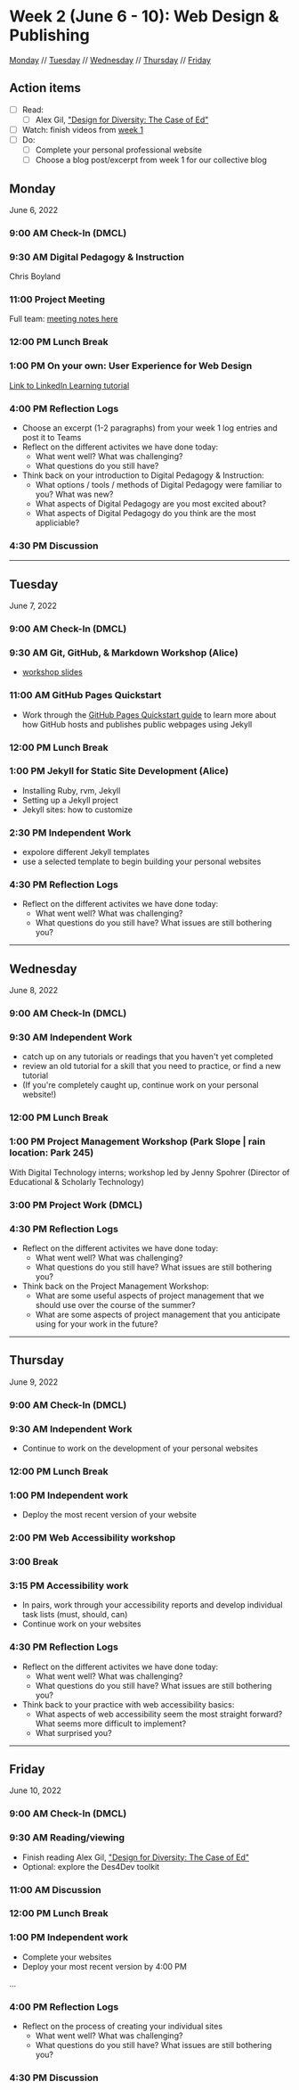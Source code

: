 # Week 2 (June 6 - 10): Web Design & Publishing

[Monday](#monday) // [Tuesday](#tuesday) // [Wednesday](#wednesday) // [Thursday](#thursday) // [Friday](#friday)

## Action items
- [ ] Read: 
  - [ ] Alex Gil, ["Design for Diversity: The Case of Ed"](https://des4div.library.northeastern.edu/design-for-diversity-the-case-of-ed-alex-gil/#more-1888)
- [ ] Watch: finish videos from [week 1](01-intro.md)
- [ ] Do:
  - [ ] Complete your personal professional website
  - [ ] Choose a blog post/excerpt from week 1 for our collective blog

## Monday
June 6, 2022

### 9:00 AM Check-In (DMCL)

### 9:30 AM Digital Pedagogy & Instruction
Chris Boyland

### 11:00 Project Meeting
Full team: [meeting notes here](https://brynmawr.sharepoint.com/:w:/s/dssf/EaP48Y-n3RlFsQqSd4O42pEBsDETlHeNBtzRzBI7l6MNNA?e=qFSWzB)

### 12:00 PM Lunch Break

### 1:00 PM On your own: User Experience for Web Design
[Link to LinkedIn Learning tutorial](https://www.linkedin.com/learning/user-experience-for-web-design-2015/)

### 4:00 PM Reflection Logs
- Choose an excerpt (1-2 paragraphs) from your week 1 log entries and post it to Teams
- Reflect on the different activites we have done today:
  - What went well?  What was challenging?
  - What questions do you still have?
- Think back on your introduction to Digital Pedagogy & Instruction:
  - What options / tools / methods of Digital Pedagogy were familiar to you?  What was new?
  - What aspects of Digital Pedagogy are you most excited about?
  - What aspects of Digital Pedagogy do you think are the most appliciable? 


### 4:30 PM Discussion

---

## Tuesday
June 7, 2022

### 9:00 AM Check-In (DMCL)

### 9:30 AM Git, GitHub, & Markdown Workshop (Alice)
- [workshop slides](https://alicemcgrath.digital.brynmawr.edu/pres/git-hub.html#/title-slide)

### 11:00 AM GitHub Pages Quickstart
- Work through the [GitHub Pages Quickstart guide](https://docs.github.com/en/pages/quickstart) to learn more about how GitHub hosts and publishes public webpages using Jekyll

### 12:00 PM Lunch Break

### 1:00 PM Jekyll for Static Site Development (Alice)
- Installing Ruby, rvm, Jekyll
- Setting up a Jekyll project
- Jekyll sites: how to customize

### 2:30 PM  Independent Work
- expolore different Jekyll templates
- use a selected template to begin building your personal websites

### 4:30 PM Reflection Logs
- Reflect on the different activites we have done today:
  - What went well?  What was challenging?
  - What questions do you still have?  What issues are still bothering you?


---

## Wednesday
June 8, 2022

### 9:00 AM Check-In (DMCL)

### 9:30 AM Independent Work
- catch up on any tutorials or readings that you haven't yet completed
- review an old tutorial for a skill that you need to practice, or find a new tutorial
- (If you're completely caught up, continue work on your personal website!)

### 12:00 PM Lunch Break

### 1:00 PM Project Management Workshop (Park Slope | rain location: Park 245)
With Digital Technology interns; workshop led by Jenny Spohrer (Director of Educational & Scholarly Technology)

### 3:00 PM Project Work (DMCL)

### 4:30 PM Reflection Logs
- Reflect on the different activites we have done today:
  - What went well?  What was challenging?
  - What questions do you still have?  What issues are still bothering you?
- Think back on the Project Management Workshop:
  - What are some useful aspects of project management that we should use over the course of the summer?
  - What are some aspects of project management that you anticipate using for your work in the future?

---

## Thursday
June 9, 2022

### 9:00 AM Check-In (DMCL)

### 9:30 AM Independent Work
- Continue to work on the development of your personal websites

### 12:00 PM Lunch Break

### 1:00 PM Independent work
- Deploy the most recent version of your website

### 2:00 PM Web Accessibility workshop

### 3:00 Break

### 3:15 PM Accessibility work
- In pairs, work through your accessibility reports and develop individual task lists (must, should, can)
- Continue work on your websites

### 4:30 PM Reflection Logs

- Reflect on the different activites we have done today:
  - What went well?  What was challenging?
  - What questions do you still have?  What issues are still bothering you?
- Think back to your practice with web accessibility basics:
  - What aspects of web accessibility seem the most straight forward?  What seems more difficult to implement? 
  - What surprised you?

---

## Friday
June 10, 2022

### 9:00 AM Check-In (DMCL)

### 9:30 AM Reading/viewing
- Finish reading Alex Gil, ["Design for Diversity: The Case of Ed"](https://des4div.library.northeastern.edu/design-for-diversity-the-case-of-ed-alex-gil/#more-1888)
- Optional: explore the Des4Dev toolkit

### 11:00 AM Discussion

### 12:00 PM Lunch Break

### 1:00 PM Independent work

- Complete your websites
- Deploy your most recent version by 4:00 PM

...

### 4:00 PM Reflection Logs
- Reflect on the process of creating your individual sites
  - What went well? What was challenging?
  - What questions do you still have? What issues are still bothering you?

### 4:30 PM Discussion
